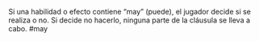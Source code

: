 Si una habilidad o efecto contiene “may” (puede), el jugador decide si se realiza o no. Si decide no hacerlo, ninguna parte de la cláusula se lleva a cabo.
#may